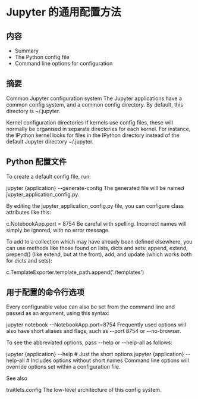 # Jupyter 的通用配置方法

## 内容

- Summary
- The Python config file
- Command line options for configuration

## 摘要

Common Jupyter configuration system The Jupyter applications have a common config system, and a common config directory. By default, this directory is ~/.jupyter.

Kernel configuration directories If kernels use config files, these will normally be organised in separate directories for each kernel. For instance, the IPython kernel looks for files in the IPython directory instead of the default Jupyter directory ~/.jupyter.

## Python 配置文件

To create a default config file, run:

jupyter {application} --generate-config
The generated file will be named jupyter_application_config.py.

By editing the jupyter_application_config.py file, you can configure class attributes like this:

c.NotebookApp.port = 8754
Be careful with spelling. Incorrect names will simply be ignored, with no error message.

To add to a collection which may have already been defined elsewhere, you can use methods like those found on lists, dicts and sets: append, extend, prepend() (like extend, but at the front), add, and update (which works both for dicts and sets):

c.TemplateExporter.template_path.append('./templates')

## 用于配置的命令行选项

Every configurable value can also be set from the command line and passed as an argument, using this syntax:

jupyter notebook --NotebookApp.port=8754
Frequently used options will also have short aliases and flags, such as --port 8754 or --no-browser.

To see the abbreviated options, pass --help or --help-all as follows:

jupyter {application} --help # Just the short options
jupyter {application} --help-all # Includes options without short names
Command line options will override options set within a configuration file.

See also

traitlets.config
The low-level architecture of this config system.
